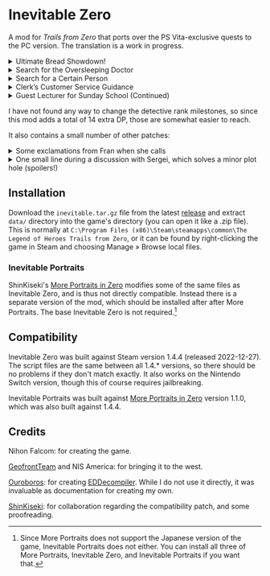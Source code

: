# Inevitable Zero

A mod for *Trails from Zero* that ports over the PS Vita-exclusive quests to the
PC version. The translation is a work in progress.

<details><summary>Ultimate Bread Showdown!</summary>
In chapter 2, first day, after returning from Armorica Village.

The result is announced in chapter 3, second day.

For this one I also rename «Luscious Orange» to «Zesty Orange», because
I couldn't find any other way to get the translation to make sense.
</details>
<details><summary>Search for the Oversleeping Doctor</summary>
Chapter 2, second day.

After talking to Azel, he disappears until you leave and come back. I don't know
if this is how it works in the Vita version or if it's a bug in this patch.
</details>
<details><summary>Search for a Certain Person</summary>
Chapter 3, fifth day.
</details>
<details><summary>Clerk’s Customer Service Guidance</summary>
Start of chapter 4.
</details>
<details><summary>Guest Lecturer for Sunday School (Continued)</summary>
Start of chapter 4.
</details>

I have not found any way to change the detective rank milestones,
so since this mod adds a total of 14 extra DP, those are somewhat easier to reach.

It also contains a small number of other patches:

<details><summary>Some exclamations from Fran when she calls</summary>
When asking the gang to find Colin, and after exploring the Moon Temple.
</details>
<details><summary>One small line during a discussion with Sergei, which solves a minor plot hole (spoilers!)</summary>
When discussing the D∴G Cult, Sergei writes down how it is spelled.
</details>

## Installation

Download the `inevitable.tar.gz` file from the latest [release](https://github.com/Kyuuhachi/Inevitable-Zero/releases)
and extract `data/` directory into the game's directory (you can open it like a .zip file).
This is normally at
`C:\Program Files (x86)\Steam\steamapps\common\The Legend of Heroes Trails from Zero`,
or it can be found by right-clicking the game in Steam and choosing Manage » Browse local files.

### Inevitable Portraits

ShinKiseki's [More Portraits in Zero](https://github.com/shinkiseki/MorePortraitsInZero) modifies some of the same files as Inevitable Zero, and is thus not directly compatible. Instead there is a separate version of the mod, which should be installed after after More Portraits. The base Inevitable Zero is not required.[^no-jp]

[^no-jp]: Since More Portraits does not support the Japanese version of the game, Inevitable Portraits does not either. You can install all three of More Portraits, Inevitable Zero, and Inevitable Portraits if you want that.

## Compatibility

Inevitable Zero was built against Steam version 1.4.4 (released 2022-12-27). The script files are the same between all 1.4.\* versions, so there should be no problems if they don't match exactly.
It also works on the Nintendo Switch version, though this of course requires jailbreaking.

Inevitable Portraits was built against [More Portraits in Zero](https://github.com/shinkiseki/MorePortraitsInZero) version 1.1.0, which was also built against 1.4.4.

## Credits
Nihon Falcom: for creating the game.

[GeofrontTeam](https://github.com/GeofrontTeam) and NIS America: for bringing it to the west.

[Ouroboros](https://github.com/Ouroboros): for creating [EDDecompiler](https://github.com/Ouroboros/EDDecompiler). While I do not use it directly, it was invaluable as documentation for creating my own.

[ShinKiseki](https://github.com/shinkiseki): for collaboration regarding the compatibility patch, and some proofreading.

